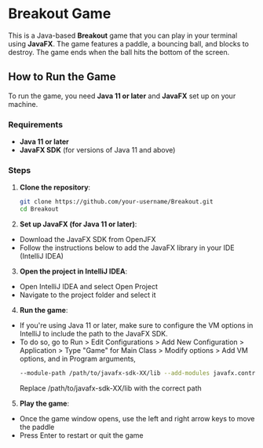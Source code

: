 # Breakout Game

This is a Java-based **Breakout** game that you can play in your terminal using **JavaFX**. The game features a paddle, a bouncing ball, and blocks to destroy. The game ends when the ball hits the bottom of the screen.

## How to Run the Game

To run the game, you need **Java 11 or later** and **JavaFX** set up on your machine.

### Requirements
- **Java 11 or later**
- **JavaFX SDK** (for versions of Java 11 and above)

### Steps

1. **Clone the repository**:
   ```bash
   git clone https://github.com/your-username/Breakout.git
   cd Breakout

2. **Set up JavaFX (for Java 11 or later)**:
- Download the JavaFX SDK from OpenJFX
- Follow the instructions below to add the JavaFX library in your IDE (IntelliJ IDEA)

3. **Open the project in IntelliJ IDEA**:
- Open IntelliJ IDEA and select Open Project
- Navigate to the project folder and select it

4. **Run the game**:
- If you're using Java 11 or later, make sure to configure the VM options in IntelliJ to include the path to the JavaFX SDK.
- To do so, go to Run > Edit Configurations > Add New Configuration > Application > Type "Game" for Main Class > Modify options > Add VM options, and in Program arguments,
  ```bash
  --module-path /path/to/javafx-sdk-XX/lib --add-modules javafx.controls,javafx.fxml
  ```
  Replace /path/to/javafx-sdk-XX/lib with the correct path

5. **Play the game**:
- Once the game window opens, use the left and right arrow keys to move the paddle
- Press Enter to restart or quit the game
